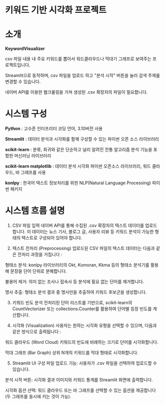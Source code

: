 # 키워드 기반 시각화 프로젝트

# 소개

**KeywordVisualizer**

csv 파일 내용 내 주요 키워드를 뽑아서 워드클라우드나 막대기 그래프로 보여주는 프로젝트입니다.

Streamlit으로 동작하며, csv 파일을 업로드 하고 "분석 시작" 버튼을 눌러 검색 주제를 변경할 수 있습니다.

네이버 API를 이용한 웹크롤링을 거쳐 생성된 .csv 확장자의 파일이 필요합니다.

# 시스템 구성

**Python** : 고수준 인터프리터 코딩 언어, 3.10버전 사용 

**Streamlit** : 데이터 분석과 시각화를 함께 구성할 수 있는 파이썬 오픈 소스 라이브러리

**scikit-learn** : 분류, 회귀와 같은 단순하고 널리 알려진 전통 알고리즘 분석 기능을 포함한 머신러닝 라이브러리 

**scikit-learn matplotlib** : 데이터 분석 시각화 파이썬 오픈소스 라이브러리, 워드 클라우드, 바 그래프를 사용

**konlpy** : 한국어 텍스트 정보처리를 위한 NLP(Natural Language Processing) 파이썬 패키지

# 시스템 흐름 설명

1. CSV 파일 입력
네이버 API를 통해 수집된 .csv 확장자의 텍스트 데이터를 업로드합니다.
이 데이터는 뉴스 기사, 블로그 글, 사용자 리뷰 등 키워드 분석이 가능한 형태의 텍스트로 구성되어 있어야 합니다.

3. 텍스트 전처리 (Preprocessing)
업로드된 CSV 파일의 텍스트 데이터는 다음과 같은 전처리 과정을 거칩니다 :

형태소 분석:
konlpy 라이브러리의 Okt, Komoran, Kkma 등의 형태소 분석기를 활용해 문장을 단어 단위로 분해합니다.

불용어 제거:
의미 없는 조사나 접속사 등 분석에 필요 없는 단어를 제거합니다.

명사 추출:
형태소 분석 결과 중 명사만을 추출하여 키워드 후보군을 생성합니다.

3. 키워드 빈도 분석
전처리된 단어 리스트를 기반으로, scikit-learn의 CountVectorizer 또는 collections.Counter를 활용하여
단어별 등장 빈도를 계산합니다.

4. 시각화 (Visualization)
사용자는 원하는 시각화 유형을 선택할 수 있으며, 다음과 같은 방식으로 출력됩니다 :

워드 클라우드 (Word Cloud)
키워드의 빈도에 비례하는 크기로 단어를 시각화합니다.

막대 그래프 (Bar Graph)
상위 N개의 키워드를 막대 형태로 시각화합니다.

5. Streamlit UI 구성
파일 업로드 기능: 사용자가 .csv 파일을 선택하여 업로드할 수 있습니다.

분석 시작 버튼: 시각화 결과 이미지와 키워드 통계를 Streamlit 화면에 출력합니다.

시각화 옵션 선택: 워드 클라우드 또는 바 그래프를 선택할 수 있는 옵션을 제공합니다(두 그래프를 동시에 키는 것이 가능).

